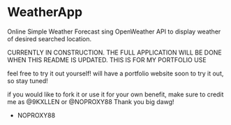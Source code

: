 # WeatherApp
Online Simple Weather Forecast sing OpenWeather API to display weather of desired searched location.

CURRENTLY IN CONSTRUCTION.
THE FULL APPLICATION WILL BE DONE WHEN THIS README IS UPDATED.
THIS IS FOR MY PORTFOLIO USE

feel free to try it out yourself! 
will have a portfolio website soon to try it out, so stay tuned!


if you would like to fork it or use it for your own benefit, make sure to credit me as @9KXLLEN or @NOPROXY88
Thank you big dawg!
 - NOPROXY88
